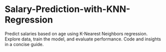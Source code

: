 # Salary-Prediction-with-KNN-Regression
Predict salaries based on age using K-Nearest Neighbors regression. Explore data, train the model, and evaluate performance. Code and insights in a concise guide. 
